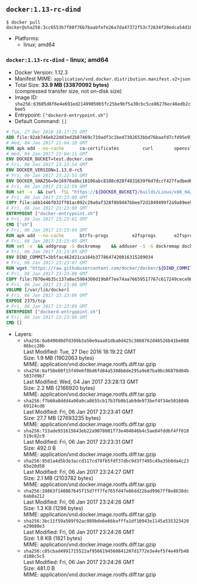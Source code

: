 ## `docker:1.13-rc-dind`

```console
$ docker pull docker@sha256:3cc6553b7f80f76b7baabfefe26a7da47372f53c72634f20edca54d10cb3e780
```

-	Platforms:
	-	linux; amd64

### `docker:1.13-rc-dind` - linux; amd64

-	Docker Version: 1.12.3
-	Manifest MIME: `application/vnd.docker.distribution.manifest.v2+json`
-	Total Size: **33.9 MB (33870092 bytes)**  
	(compressed transfer size, not on-disk size)
-	Image ID: `sha256:63605d8f6e4e691ed21499050b5fc25be9bf5a30cbc5ce86276ec46edb2cbee5`
-	Entrypoint: `["dockerd-entrypoint.sh"]`
-	Default Command: `[]`

```dockerfile
# Tue, 27 Dec 2016 18:17:25 GMT
ADD file:92ab746eb22dd3ed2b87469c719adf3c1bed7302653bbd76baafd7cfd95e911e in / 
# Wed, 04 Jan 2017 21:04:10 GMT
RUN apk add --no-cache 		ca-certificates 		curl 		openssl
# Wed, 04 Jan 2017 21:04:11 GMT
ENV DOCKER_BUCKET=test.docker.com
# Fri, 06 Jan 2017 23:22:54 GMT
ENV DOCKER_VERSION=1.13.0-rc5
# Fri, 06 Jan 2017 23:22:55 GMT
ENV DOCKER_SHA256=9e16978a8bc18106abc8108c028f4831639f6d7dccf427fadbed6e0e9aeb0479
# Fri, 06 Jan 2017 23:22:59 GMT
RUN set -x 	&& curl -fSL "https://${DOCKER_BUCKET}/builds/Linux/x86_64/docker-${DOCKER_VERSION}.tgz" -o docker.tgz 	&& echo "${DOCKER_SHA256} *docker.tgz" | sha256sum -c - 	&& tar -xzvf docker.tgz 	&& mv docker/* /usr/local/bin/ 	&& rmdir docker 	&& rm docker.tgz 	&& docker -v
# Fri, 06 Jan 2017 23:23:00 GMT
COPY file:a8b1446f032ff01ac092c29a0af328f0b9d47bbee72d1049499f2a9a89ee988a in /usr/local/bin/ 
# Fri, 06 Jan 2017 23:23:00 GMT
ENTRYPOINT ["docker-entrypoint.sh"]
# Fri, 06 Jan 2017 23:23:01 GMT
CMD ["sh"]
# Fri, 06 Jan 2017 23:23:04 GMT
RUN apk add --no-cache 		btrfs-progs 		e2fsprogs 		e2fsprogs-extra 		iptables 		xfsprogs 		xz
# Fri, 06 Jan 2017 23:23:05 GMT
RUN set -x 	&& addgroup -S dockremap 	&& adduser -S -G dockremap dockremap 	&& echo 'dockremap:165536:65536' >> /etc/subuid 	&& echo 'dockremap:165536:65536' >> /etc/subgid
# Fri, 06 Jan 2017 23:23:05 GMT
ENV DIND_COMMIT=3b5fac462d21ca164b3778647420016315289034
# Fri, 06 Jan 2017 23:23:07 GMT
RUN wget "https://raw.githubusercontent.com/docker/docker/${DIND_COMMIT}/hack/dind" -O /usr/local/bin/dind 	&& chmod +x /usr/local/bin/dind
# Fri, 06 Jan 2017 23:23:08 GMT
COPY file:7070e4b35c137a8ec5904300d19b8f7ee74aa76659517767c617249cece98a4a in /usr/local/bin/ 
# Fri, 06 Jan 2017 23:23:08 GMT
VOLUME [/var/lib/docker]
# Fri, 06 Jan 2017 23:23:08 GMT
EXPOSE 2375/tcp
# Fri, 06 Jan 2017 23:23:09 GMT
ENTRYPOINT ["dockerd-entrypoint.sh"]
# Fri, 06 Jan 2017 23:23:09 GMT
CMD []
```

-	Layers:
	-	`sha256:0a8490d0dfd399b3a50e9aaa81dba0d425c3868762d46526b41be00886bcc28b`  
		Last Modified: Tue, 27 Dec 2016 18:19:22 GMT  
		Size: 1.9 MB (1902063 bytes)  
		MIME: application/vnd.docker.image.rootfs.diff.tar.gzip
	-	`sha256:8af50e60f15f49e6f8bd6fd84a5388b6de295a9e87ba9bc86878d04b5037d9b7`  
		Last Modified: Wed, 04 Jan 2017 23:28:13 GMT  
		Size: 2.2 MB (2166920 bytes)  
		MIME: application/vnd.docker.image.rootfs.diff.tar.gzip
	-	`sha256:f7b60a8ddd4a90a9ca8655cb17b3fb0b1ab9de973bef4f34e501684b69124cd8`  
		Last Modified: Fri, 06 Jan 2017 23:23:41 GMT  
		Size: 27.7 MB (27693235 bytes)  
		MIME: application/vnd.docker.image.rootfs.diff.tar.gzip
	-	`sha256:733ade931615643eb22a9078001f73e404846b4c5ae84fddbf4ff010519c82c9`  
		Last Modified: Fri, 06 Jan 2017 23:23:31 GMT  
		Size: 492.0 B  
		MIME: application/vnd.docker.image.rootfs.diff.tar.gzip
	-	`sha256:95d1a4d5b3e3accd117cd78fb5fdf37dbc9d3f7495c49a35b0da4c2365e20d58`  
		Last Modified: Fri, 06 Jan 2017 23:24:27 GMT  
		Size: 2.1 MB (2103782 bytes)  
		MIME: application/vnd.docker.image.rootfs.diff.tar.gzip
	-	`sha256:10863f140867645f15d7ff7fe765fd47e66dd22bad9967ff8e8638dc6ab8a212`  
		Last Modified: Fri, 06 Jan 2017 23:24:26 GMT  
		Size: 1.3 KB (1298 bytes)  
		MIME: application/vnd.docker.image.rootfs.diff.tar.gzip
	-	`sha256:3bc11f59a509f92ac089bde6e66bafffa1df10943e1145a535323420e29080e3`  
		Last Modified: Fri, 06 Jan 2017 23:24:26 GMT  
		Size: 1.8 KB (1821 bytes)  
		MIME: application/vnd.docker.image.rootfs.diff.tar.gzip
	-	`sha256:c05cbad4991715522af9566194560841207d1772e3e4ef5f4e49fb48d108c5c5`  
		Last Modified: Fri, 06 Jan 2017 23:24:26 GMT  
		Size: 481.0 B  
		MIME: application/vnd.docker.image.rootfs.diff.tar.gzip
